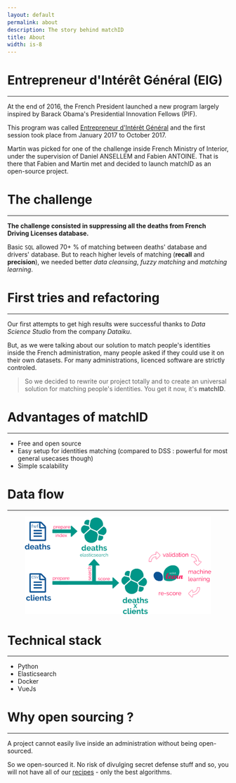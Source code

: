 ```yaml
---
layout: default
permalink: about
description: The story behind matchID
title: About
width: is-8
---
```


# Entrepreneur d'Intérêt Général (EIG)
----

At the end of 2016, the French President launched a new program largely inspired by Barack Obama's Presidential Innovation Fellows (PIF).

This program was called [Entrepreneur d'Intérêt Général](https://entrepreneur-interet-general.etalab.gouv.fr/) and the first session took place from January 2017 to October 2017.

Martin was picked for one of the challenge inside French Ministry of Interior, under the supervision of Daniel ANSELLEM and Fabien ANTOINE.
That is there that Fabien and Martin met and decided to launch matchID as an open-source project.

# The challenge
----

**The challenge consisted in suppressing all the deaths from French Driving Licenses database.**

Basic `SQL` allowed 70+ % of matching between deaths' database and drivers' database.
But to reach higher levels of matching (**recall** and **precision**), we needed better *data cleansing*, *fuzzy matching* and *matching learning*.

# First tries and refactoring
----

Our first attempts to get high results were successful thanks to *Data Science Studio* from the company *Dataiku*.

But, as we were talking about our solution to match people's identities inside the French administration, many people asked if they could use it on their own datasets. For many administrations, licenced software are strictly controled.

>  So we decided to rewrite our project totally and to create an universal solution for matching people's identities. You get it now, it's **matchID**.

# Advantages of matchID
----

  * Free and open source
  * Easy setup for identities matching (compared to DSS : powerful for most general usecases though)
  * Simple scalability

# Data flow
----
<figure class="image is-8">
 <img src="assets/images/workflow.png">
</figure>

# Technical stack
----

  * Python
  * Elasticsearch
  * Docker
  * VueJs



# Why open sourcing ?
----

A project cannot easily live inside an administration without being open-sourced.

So we open-sourced it. No risk of divulging secret defense stuff and so, you will not have all of our [recipes](/recipes) - only the best algorithms.
